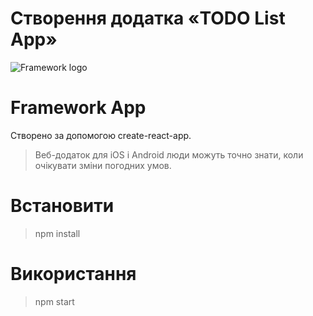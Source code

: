 # Створення додатка «TODO List App»
![Framework logo](https://user-images.githubusercontent.com/57329027/116400714-083dd300-a833-11eb-95e1-00f56c0f7691.png)



# Framework App 
Створено за допомогою create-react-app.

> Веб-додаток для iOS і Android люди можуть точно знати, коли очікувати зміни погодних умов.

# Встановити
> npm install

# Використання
> npm start
